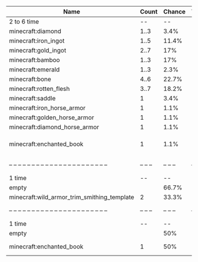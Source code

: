 | Name                                        | Count | Chance | Weight | Comment                                    |
| ------------------------------------------- | ----- | ------ | ------ | ------------------------------------------ |
| 2 to 6 time                                 |    -- |     -- |     -- |                                            |
| minecraft:diamond                           |  1..3 |   3.4% |   3/88 |                                            |
| minecraft:iron_ingot                        |  1..5 |  11.4% |  10/88 |                                            |
| minecraft:gold_ingot                        |  2..7 |    17% |  15/88 |                                            |
| minecraft:bamboo                            |  1..3 |    17% |  15/88 |                                            |
| minecraft:emerald                           |  1..3 |   2.3% |   2/88 |                                            |
| minecraft:bone                              |  4..6 |  22.7% |  20/88 |                                            |
| minecraft:rotten_flesh                      |  3..7 |  18.2% |  16/88 |                                            |
| minecraft:saddle                            |     1 |   3.4% |   3/88 |                                            |
| minecraft:iron_horse_armor                  |     1 |   1.1% |   1/88 |                                            |
| minecraft:golden_horse_armor                |     1 |   1.1% |   1/88 |                                            |
| minecraft:diamond_horse_armor               |     1 |   1.1% |   1/88 |                                            |
| minecraft:enchanted_book                    |     1 |   1.1% |   1/88 | enchantments: {level: 30, #on_random_loot} |
| – – – – – – – – – – – – – – – – – – – – – – | – – – | – – –  | – – –  | – – – – – – – – – – – – – – – – – – – – –  |
| 1 time                                      |    -- |     -- |     -- |                                            |
| empty                                       |       |  66.7% |    2/3 |                                            |
| minecraft:wild_armor_trim_smithing_template |     2 |  33.3% |    1/3 |                                            |
| – – – – – – – – – – – – – – – – – – – – – – | – – – | – – –  | – – –  | – – – – – – – – – – – – – – – – – – – – –  |
| 1 time                                      |    -- |     -- |     -- |                                            |
| empty                                       |       |    50% |    1/2 |                                            |
| minecraft:enchanted_book                    |     1 |    50% |    1/2 | enchantments: unbreaking                   |